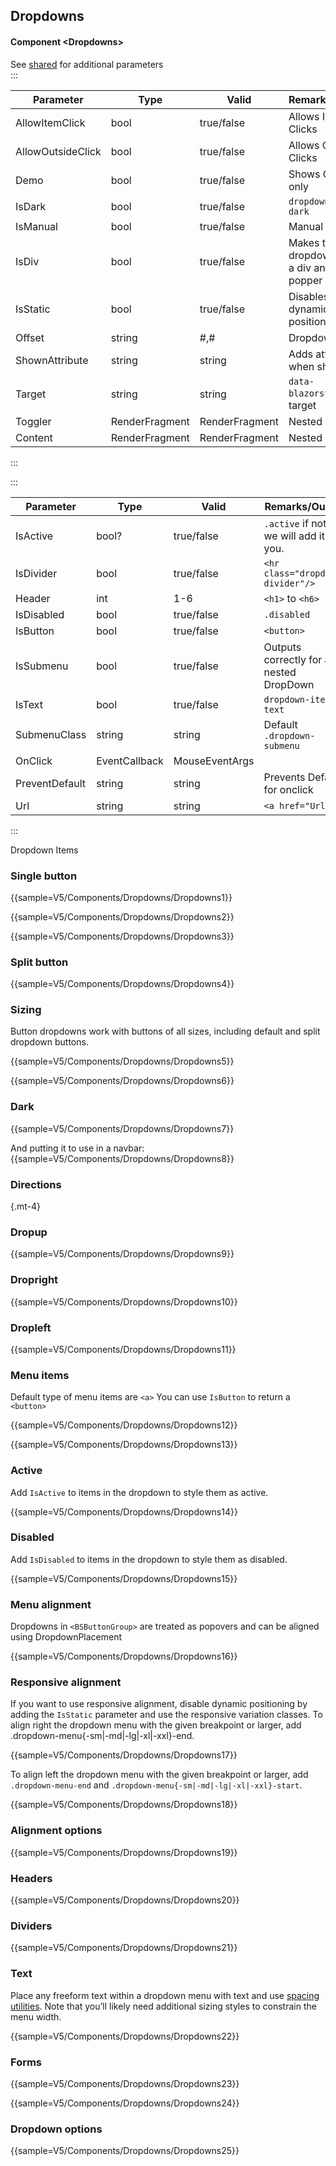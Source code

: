 ﻿## Dropdowns
#### Component \<Dropdowns\>
See [shared](layout/shared) for additional parameters    
:::

| Parameter         | Type           | Valid          | Remarks/Output                               | 
|-------------------|----------------|----------------|----------------------------------------------|
| AllowItemClick    | bool           | true/false     | Allows Inside Clicks                         | {.table-striped}
| AllowOutsideClick | bool           | true/false     | Allows Outside Clicks                        |
| Demo              | bool           | true/false     | Shows Content only                           |
| IsDark            | bool           | true/false     | `dropdown-menu-dark`                         |
| IsManual          | bool           | true/false     | Manual Close                                 |
| IsDiv             | bool           | true/false     | Makes the dropdown menu a div and use popper |
| IsStatic          | bool           | true/false     | Disables dynamic positioning                 |
| Offset            | string         | #,#            | Dropdown offset                              |
| ShownAttribute    | string         | string         | Adds attribute when shown                    |
| Target            | string         | string         | `data-blazorstrap` of target                 |
| Toggler           | RenderFragment | RenderFragment | Nested Content                               |
| Content           | RenderFragment | RenderFragment | Nested Content                               |

:::

:::

| Parameter      | Type          | Valid          | Remarks/Output                               | 
|----------------|---------------|----------------|----------------------------------------------|
| IsActive       | bool?         | true/false     | `.active` if not set we will add it for you. | {.table-striped}
| IsDivider      | bool          | true/false     | `<hr class="dropdown-divider"/>`             |
| Header         | int           | 1-6            | `<h1>` to `<h6>`                             |
| IsDisabled     | bool          | true/false     | `.disabled`                                  |
| IsButton       | bool          | true/false     | `<button>`                                   |
| IsSubmenu      | bool          | true/false     | Outputs correctly for a nested DropDown      |
| IsText         | bool          | true/false     | `dropdown-item-text`                         |
| SubmenuClass   | string        | string         | Default `.dropdown-submenu`                  |
| OnClick        | EventCallback | MouseEventArgs |                                              |
| PreventDefault | string        | string         | Prevents Default for onclick                 |
| Url            | string        | string         | `<a href="Url">`                             |

:::

Dropdown Items

### Single button

{{sample=V5/Components/Dropdowns/Dropdowns1}}

{{sample=V5/Components/Dropdowns/Dropdowns2}}

{{sample=V5/Components/Dropdowns/Dropdowns3}}

### Split button

{{sample=V5/Components/Dropdowns/Dropdowns4}}

### Sizing
Button dropdowns work with buttons of all sizes, including default and split dropdown buttons.

{{sample=V5/Components/Dropdowns/Dropdowns5}}

{{sample=V5/Components/Dropdowns/Dropdowns6}}

### Dark

{{sample=V5/Components/Dropdowns/Dropdowns7}}

And putting it to use in a navbar:
{{sample=V5/Components/Dropdowns/Dropdowns8}}

### Directions
{.mt-4}
### Dropup

{{sample=V5/Components/Dropdowns/Dropdowns9}}

### Dropright

{{sample=V5/Components/Dropdowns/Dropdowns10}}

### Dropleft

{{sample=V5/Components/Dropdowns/Dropdowns11}}

### Menu items
Default type of menu items are `<a>` You can use `IsButton` to return a `<button>`

{{sample=V5/Components/Dropdowns/Dropdowns12}}

{{sample=V5/Components/Dropdowns/Dropdowns13}}

### Active
Add `IsActive` to items in the dropdown to style them as active.

{{sample=V5/Components/Dropdowns/Dropdowns14}}

### Disabled
Add `IsDisabled` to items in the dropdown to style them as disabled.

{{sample=V5/Components/Dropdowns/Dropdowns15}}

### Menu alignment
Dropdowns in `<BSButtonGroup>` are treated as popovers and can be aligned using DropdownPlacement

{{sample=V5/Components/Dropdowns/Dropdowns16}}

### Responsive alignment
If you want to use responsive alignment, disable dynamic positioning by adding the `IsStatic` parameter and use the responsive variation classes.
To align right the dropdown menu with the given breakpoint or larger, add .dropdown-menu{-sm|-md|-lg|-xl|-xxl}-end.

{{sample=V5/Components/Dropdowns/Dropdowns17}}

To align left the dropdown menu with the given breakpoint or larger, add `.dropdown-menu-end` and `.dropdown-menu{-sm|-md|-lg|-xl|-xxl}-start`.

{{sample=V5/Components/Dropdowns/Dropdowns18}}

### Alignment options

{{sample=V5/Components/Dropdowns/Dropdowns19}}

### Headers

{{sample=V5/Components/Dropdowns/Dropdowns20}}

### Dividers

{{sample=V5/Components/Dropdowns/Dropdowns21}}

### Text
Place any freeform text within a dropdown menu with text and use [spacing utilities](https://getbootstrap.com/docs/5.1/utilities/spacing). Note that you’ll likely need additional sizing styles to constrain the menu width.

{{sample=V5/Components/Dropdowns/Dropdowns22}}

### Forms

{{sample=V5/Components/Dropdowns/Dropdowns23}}

{{sample=V5/Components/Dropdowns/Dropdowns24}}

### Dropdown options

{{sample=V5/Components/Dropdowns/Dropdowns25}}
